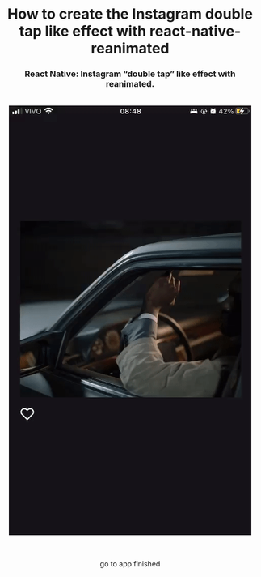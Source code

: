 <h1 align="center">
    How to create the Instagram double tap like effect with react-native-reanimated
</h1>

<h3 align="center">
  <a target='_blank' to='https://medium.com/@gustavribeirod/330797726bc5'>
    React Native: Instagram “double tap” like effect with reanimated.
  </a>
</h3>

</br>

<div align="center" id="top"> 
  <img src="./.github/instagram-like-effect.gif" alt="Instagram Like Effect" />

  &#xa0;

  <!-- <a href="https://instagramlikeeffect.netlify.app">Demo</a> -->
</div>

<div align="center" id="top"> 
  <a to='https://github.com/Guribeiro/react-native-instagram-like-effect/tree/instagram-like-style'>
    go to app finished
  </a>
</div>



